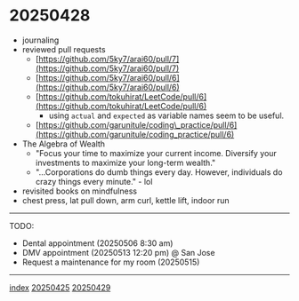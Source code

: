 <head><meta name="viewport" content="width=device-width, initial-scale=1.0, user-scalable=yes" /><meta charset="UTF-8"></head>

# 20250428

- journaling
- reviewed pull requests
	- [https://github.com/5ky7/arai60/pull/7](https://github.com/5ky7/arai60/pull/7)
	- [https://github.com/5ky7/arai60/pull/6](https://github.com/5ky7/arai60/pull/6)
	- [https://github.com/tokuhirat/LeetCode/pull/6](https://github.com/tokuhirat/LeetCode/pull/6)
		- using `actual` and `expected` as variable names seem to be useful.
	- [https://github.com/garunitule/coding\_practice/pull/6](https://github.com/garunitule/coding_practice/pull/6)
- The Algebra of Wealth
	- "Focus your time to maximize your current income. Diversify your investments to maximize your long-term wealth."
	- "...Corporations do dumb things every day. However, individuals do crazy things every minute." - lol
- revisited books on mindfulness
- chest press, lat pull down, arm curl, kettle lift, indoor run

---

TODO:

- Dental appointment (20250506 8:30 am)
- DMV appointment (20250513 12:20 pm) @ San Jose
- Request a maintenance for my room (20250515)

---

[index](../../index.html)
[20250425](20250425.html)
[20250429](20250429.html)
